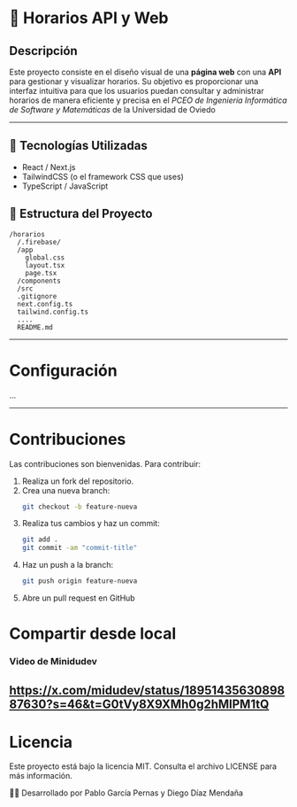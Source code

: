 # 📅 Horarios API y Web

## Descripción
Este proyecto consiste en el diseño visual de una **página web** con una **API** para gestionar y visualizar horarios. Su objetivo es proporcionar una interfaz intuitiva para que los usuarios puedan consultar y administrar horarios de manera eficiente y precisa en el *PCEO de Ingeniería Informática de Software y Matemáticas* de la Universidad de Oviedo

-----
## 🚀 Tecnologías Utilizadas
- React / Next.js 
- TailwindCSS (o el framework CSS que uses)
- TypeScript / JavaScript


## 📂 Estructura del Proyecto
```plaintext
/horarios
  /.firebase/
  /app
    global.css
    layout.tsx
    page.tsx
  /components
  /src
  .gitignore
  next.config.ts
  tailwind.config.ts
  ....
  README.md
```

----
# Configuración
...

----
# Contribuciones
Las contribuciones son bienvenidas. Para contribuir:
1. Realiza un fork del repositorio.
2. Crea una nueva branch:
    ```sh
    git checkout -b feature-nueva
    ```
3. Realiza tus cambios y haz un commit:
    ```sh
    git add .
    git commit -am "commit-title"
    ```
4. Haz un push a la branch:
    ```sh
    git push origin feature-nueva
    ```
5. Abre un pull request en GitHub


# Compartir desde local
### Video de Minidudev
https://x.com/midudev/status/1895143563089887630?s=46&t=G0tVy8X9XMh0g2hMlPM1tQ 
---
# Licencia
Este proyecto está bajo la licencia MIT. Consulta el archivo LICENSE para más información.

👨‍💻 Desarrollado por Pablo García Pernas y Diego Díaz Mendaña
